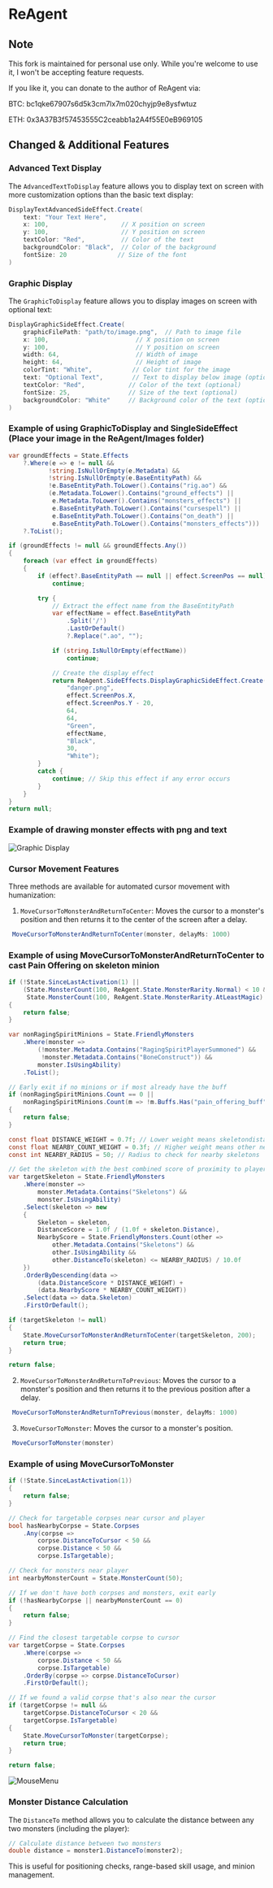 # ReAgent

## Note

This fork is maintained for personal use only. While you're welcome to use it, I won't be accepting feature requests.

If you like it, you can donate to the author of ReAgent via:

BTC: bc1qke67907s6d5k3cm7lx7m020chyjp9e8ysfwtuz

ETH: 0x3A37B3f57453555C2ceabb1a2A4f55E0eB969105

## Changed & Additional Features

### Advanced Text Display

The `AdvancedTextToDisplay` feature allows you to display text on screen with more customization options than the basic text display:

```csharp
DisplayTextAdvancedSideEffect.Create(
    text: "Your Text Here",
    x: 100,                    // X position on screen
    y: 100,                    // Y position on screen
    textColor: "Red",          // Color of the text
    backgroundColor: "Black",  // Color of the background
    fontSize: 20              // Size of the font
)
```

### Graphic Display

The `GraphicToDisplay` feature allows you to display images on screen with optional text:

```csharp
DisplayGraphicSideEffect.Create(
    graphicFilePath: "path/to/image.png",  // Path to image file
    x: 100,                        // X position on screen
    y: 100,                        // Y position on screen
    width: 64,                     // Width of image
    height: 64,                    // Height of image
    colorTint: "White",           // Color tint for the image
    text: "Optional Text",        // Text to display below image (optional)
    textColor: "Red",            // Color of the text (optional)
    fontSize: 25,                // Size of the text (optional)
    backgroundColor: "White"     // Background color of the text (optional)
)
```

### Example of using GraphicToDisplay and SingleSideEffect (Place your image in the ReAgent/Images folder)

```csharp
var groundEffects = State.Effects
    ?.Where(e => e != null &&
           !string.IsNullOrEmpty(e.Metadata) &&
           !string.IsNullOrEmpty(e.BaseEntityPath) &&
           !e.BaseEntityPath.ToLower().Contains("rig.ao") &&
           (e.Metadata.ToLower().Contains("ground_effects") ||
            e.Metadata.ToLower().Contains("monsters_effects") ||
            e.BaseEntityPath.ToLower().Contains("cursespell") ||
            e.BaseEntityPath.ToLower().Contains("on_death") ||
            e.BaseEntityPath.ToLower().Contains("monsters_effects")))
    ?.ToList();

if (groundEffects != null && groundEffects.Any())
{
    foreach (var effect in groundEffects)
    {
        if (effect?.BaseEntityPath == null || effect.ScreenPos == null)
            continue;

        try {
            // Extract the effect name from the BaseEntityPath
            var effectName = effect.BaseEntityPath
                .Split('/')
                .LastOrDefault()
                ?.Replace(".ao", "");

            if (string.IsNullOrEmpty(effectName))
                continue;

            // Create the display effect
            return ReAgent.SideEffects.DisplayGraphicSideEffect.Create(
                "danger.png",
                effect.ScreenPos.X,
                effect.ScreenPos.Y - 20,
                64,
                64,
                "Green",
                effectName,
                "Black",
                30,
                "White");
        }
        catch {
            continue; // Skip this effect if any error occurs
        }
    }
}
return null;
```

### Example of drawing monster effects with png and text

![Graphic Display](/screenshots/GraphicToDisplay.png)

### Cursor Movement Features

Three methods are available for automated cursor movement with humanization:

1. `MoveCursorToMonsterAndReturnToCenter`: Moves the cursor to a monster's position and then returns it to the center of the screen after a delay.

```csharp
 MoveCursorToMonsterAndReturnToCenter(monster, delayMs: 1000)
```

### Example of using MoveCursorToMonsterAndReturnToCenter to cast Pain Offering on skeleton minion

```csharp
if (!State.SinceLastActivation(1) ||
    (State.MonsterCount(100, ReAgent.State.MonsterRarity.Normal) < 10 &&
     State.MonsterCount(100, ReAgent.State.MonsterRarity.AtLeastMagic) < 1))
{
    return false;
}

var nonRagingSpiritMinions = State.FriendlyMonsters
    .Where(monster =>
        (!monster.Metadata.Contains("RagingSpiritPlayerSummoned") &&
         !monster.Metadata.Contains("BoneConstruct")) &&
        monster.IsUsingAbility)
    .ToList();

// Early exit if no minions or if most already have the buff
if (nonRagingSpiritMinions.Count == 0 ||
    nonRagingSpiritMinions.Count(m => !m.Buffs.Has("pain_offering_buff")) < nonRagingSpiritMinions.Count * 0.5)
{
    return false;
}

const float DISTANCE_WEIGHT = 0.7f; // Lower weight means skeletondistance from playeris more important
const float NEARBY_COUNT_WEIGHT = 0.3f; // Higher weight means other nearby skeletons count is more important
const int NEARBY_RADIUS = 50; // Radius to check for nearby skeletons

// Get the skeleton with the best combined score of proximity to player and nearby skeleton count
var targetSkeleton = State.FriendlyMonsters
    .Where(monster =>
        monster.Metadata.Contains("Skeletons") &&
        monster.IsUsingAbility)
    .Select(skeleton => new
    {
        Skeleton = skeleton,
        DistanceScore = 1.0f / (1.0f + skeleton.Distance),
        NearbyScore = State.FriendlyMonsters.Count(other =>
            other.Metadata.Contains("Skeletons") &&
            other.IsUsingAbility &&
            other.DistanceTo(skeleton) <= NEARBY_RADIUS) / 10.0f
    })
    .OrderByDescending(data =>
        (data.DistanceScore * DISTANCE_WEIGHT) +
        (data.NearbyScore * NEARBY_COUNT_WEIGHT))
    .Select(data => data.Skeleton)
    .FirstOrDefault();

if (targetSkeleton != null)
{
    State.MoveCursorToMonsterAndReturnToCenter(targetSkeleton, 200);
    return true;
}

return false;
```

2. `MoveCursorToMonsterAndReturnToPrevious`: Moves the cursor to a monster's position and then returns it to the previous position after a delay.

```csharp
 MoveCursorToMonsterAndReturnToPrevious(monster, delayMs: 1000)
```

3. `MoveCursorToMonster`: Moves the cursor to a monster's position.

```csharp
 MoveCursorToMonster(monster)
```

### Example of using MoveCursorToMonster

```csharp
if (!State.SinceLastActivation(1))
{
    return false;
}

// Check for targetable corpses near cursor and player
bool hasNearbyCorpse = State.Corpses
    .Any(corpse =>
        corpse.DistanceToCursor < 50 &&
        corpse.Distance < 50 &&
        corpse.IsTargetable);

// Check for monsters near player
int nearbyMonsterCount = State.MonsterCount(50);

// If we don't have both corpses and monsters, exit early
if (!hasNearbyCorpse || nearbyMonsterCount == 0)
{
    return false;
}

// Find the closest targetable corpse to cursor
var targetCorpse = State.Corpses
    .Where(corpse =>
        corpse.Distance < 50 &&
        corpse.IsTargetable)
    .OrderBy(corpse => corpse.DistanceToCursor)
    .FirstOrDefault();

// If we found a valid corpse that's also near the cursor
if (targetCorpse != null &&
    targetCorpse.DistanceToCursor < 20 &&
    targetCorpse.IsTargetable)
{
    State.MoveCursorToMonster(targetCorpse);
    return true;
}

return false;
```

![MouseMenu](/screenshots/MouseMenu.png)

### Monster Distance Calculation

The `DistanceTo` method allows you to calculate the distance between any two monsters (including the player):

```csharp
// Calculate distance between two monsters
double distance = monster1.DistanceTo(monster2);
```

This is useful for positioning checks, range-based skill usage, and minion management.

